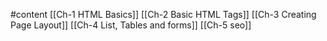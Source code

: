 #content
[[Ch-1 HTML Basics]]
[[Ch-2 Basic HTML Tags]]
[[Ch-3  Creating Page Layout]]
[[Ch-4 List, Tables and forms]]
[[Ch-5 seo]]




